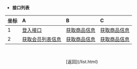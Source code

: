<link href="../css/style.css" type="text/css" rel="stylesheet">

- **接口列表**

|坐标|A|B|C|
| :---| :---| :---| :---|
|1|[登入接口](login.html) 			| [获取商品信息](getproductbyuser.html) | [获取商品信息](getproductbyuser.html)|
|2|[获取会员列表信息](member-list.html) | [获取商品信息](getproductbyuser.html) | [获取商品信息](getproductbyuser.html)|


<center>
<p>&nbsp;</p>
<p>[返回](/list.html) 
<p>&nbsp;</p>
</center>